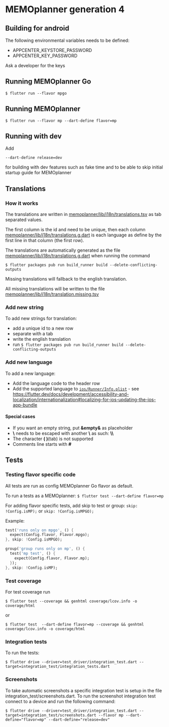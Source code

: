 # MEMOplanner generation 4

## Building for android

The following environmental variables needs to be defined:

- APPCENTER_KEYSTORE_PASSWORD
- APPCENTER_KEY_PASSWORD

Ask a developer for the keys

## Running MEMOplanner Go

`$ flutter run --flavor mpgo`

## Running MEMOplanner

`$ flutter run --flavor mp --dart-define flavor=mp`

## Running with dev

Add

`--dart-define release=dev`

for building with dev features such as fake time and to be able to skip initial startup guide for MEMOplanner

## Translations

### How it works

The translations are written in [memoplanner/lib/i18n/translations.tsv](https://github.com/abilia/seagull/blob/master/memoplanner/lib/i18n/translations.tsv) as tab separated values.

The first column is the id and need to be unique, then each column [memoplanner/lib/i18n/translations.g.dart](https://github.com/abilia/seagull/blob/master/memoplanner/lib/i18n/translations.g.dart) is each language as define by the first line in that column (the first row).

The translations are automatically generated as the file [memoplanner/lib/i18n/translations.g.dart](https://github.com/abilia/seagull/blob/master/memoplanner/lib/i18n/translations.g.dart) when running the command  

`$ flutter packages pub run build_runner build --delete-conflicting-outputs`

Missing translations will fallback to the english translation.

All missing translations will be written to the file [memoplanner/lib/i18n/translation.missing.tsv](https://github.com/abilia/seagull/blob/master/memoplanner/lib/i18n/translations.missing.tsv)

### Add new string

To add new strings for translation:

- add a unique id to a new row
- separate with a tab
- write the english translation
- run `$ flutter packages pub run build_runner build --delete-conflicting-outputs`

### Add new language

To add a new language:

- Add the language code to the header row
- Add the supported language to [`ios/Runner/Info.plist`](https://github.com/abilia/seagull/blob/master/memoplanner/ios/Runner/Info.plist) - see <https://flutter.dev/docs/development/accessibility-and-localization/internationalization#localizing-for-ios-updating-the-ios-app-bundle>

#### Special cases

- If you want an empty string, put **&empty&** as placeholder
- **\\** needs to be escaped with another **\\** as such: **\\\\**
- The character **( )**(tab) is not supported
- Comments line starts with **#**

## Tests

### Testing flavor specific code

All tests are run as config MEMOplanner Go flavor as default.

To run a tests as a MEMOplanner:
`$ flutter test --dart-define flavor=mp`

For adding flavor specific tests, add skip to test or group: `skip: !Config.isMP);` or `skip: !Config.isMPGO);`

Example:

```dart
test('runs only on mpgo', () {
  expect(Config.flavor, Flavor.mpgo);
}, skip: !Config.isMPGO);

group('group runs only on mp', () {
  test('mp test', () {
    expect(Config.flavor, Flavor.mp);
  });
}, skip: !Config.isMP);
```

### Test coverage

For test coverage run

`$ flutter test --coverage && genhtml coverage/lcov.info -o coverage/html`

or

`$ flutter test  --dart-define flavor=mp --coverage && genhtml coverage/lcov.info -o coverage/html`

### Integration tests

To run the tests:

`$ flutter drive --driver=test_driver/integration_test.dart --target=integration_test/integration_tests.dart`

### Screenshots
To take automatic screenshots a specific integration test is setup in the file integration_test/screenshots.dart.
To run the screenshot integration test connect to a device and run the following command:

`$ flutter drive --driver=test_driver/integration_test.dart --target=integration_test/screenshots.dart --flavor mp --dart-define="flavor=mp" --dart-define="release=dev"`
